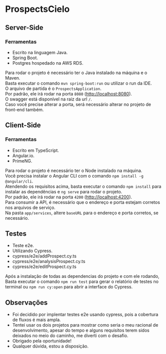 # ProspectsCielo

## Server-Side
### Ferramentas
- Escrito na linguagem Java.
- Spring Boot.
- Postgres hospedado na AWS RDS.

Para rodar o projeto é necessário ter o Java instalado na máquina e o Maven.<br>
Basta executar o comando `mvn spring-boot:run` ou utilizar o run da IDE.<br>
O arquivo de partida é o `ProspectsApplication`.<br>
Por padrão, ele irá rodar na porta `8080` ([http://localhost:8080](http://localhost:8080)).<br>
O swagger está disponível na raiz da url `/`.<br>
Caso você precise alterar a porta, será necessário alterar no projeto de front-end também.<br>

## Client-Side
### Ferramentas
- Escrito em TypeScript.
- Angular.io.
- PrimeNG.

Para rodar o projeto é necessário ter o Node instalado na máquina.<br>
Você precisa instalar o Angular CLI com o comando `npm install -g @angular/cli`.<br>
Atendendo os requisitos acima, basta executar o comando `npm install` para instalar as dependências e `ng serve` para rodar o projeto.<br>
Por padrão, ele irá rodar na porta `4200` ([http://localhost:4200](http://localhost:4200)).<br>
Para consumir a API, é necessário que o endereço e porta estejam corretos nos arquivos de serviço.<br>
Na pasta `app/services`, altere `baseURL` para o endereço e porta corretos, se necessário.<br>

## Testes
- Teste e2e.
- Utilizando Cypress.
- cypress/e2e/addProspect.cy.ts 
- cypress/e2e/analysisProspect.cy.ts 
- cypress/e2e/editProspect.cy.ts

Após a instalação de todas as dependencias do projeto e com ele rodando, Basta executar o comando `npm run test` para gerar o relatório de testes no terminal ou `npm run cy:open` para abrir a interface do Cypress.

## Observações
- Foi decidido por implentar testes e2e usando cypress, pois a cobertura de fluxos é mais ampla.
- Tentei usar os dois projetos para mostrar como seria o meu racional de desenvolvimento, apesar do tempo e alguns requisitos terem sidos deixados no meio do caminho, me diverti com o desafio.
- Obrigado pela oportunidade!
- Qualquer dúvida, estou a disposição.